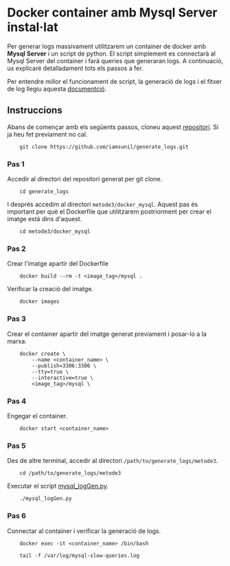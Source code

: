 # Docker container amb Mysql Server instal·lat  
Per generar logs massivament utilitzarem un container de docker amb **Mysql Server** i un script de python. El script simplement es connectarà al Mysql Server del container i farà queries que generaran logs. A continuació, us explicaré detalladament tots els passos a fer.  

Per entendre millor el funcionament de script, la generació de logs i el fitxer de log llegiu aquesta [documentció](docker_mysql/README.md).  

## Instruccions 
Abans de començar amb els següents passos, cloneu aquest [repositori](https://github.com/iamsunil/generate_logs.git). Si ja heu fet previament no cal.  
    
		git clone https://github.com/iamsunil/generate_logs.git  

### Pas 1  
Accedir al directori del repositori generat per git clone.  
  
		cd generate_logs  
I després accedim al directori `metode3/docker_mysql`. Aquest pas és important per què el Dockerfile que utilitzarem postriorment per crear el imatge está dins d'aquest.  

		cd metode3/docker_mysql  

### Pas 2  
Crear l'imatge apartir del Dockerfile 

		docker build --rm -t <image_tag>/mysql .
Verificar la creació del imatge.  

		docker images
### Pas 3  
Crear el container apartir del imatge generat previament i posar-lo a la marxa.  

		docker create \
			--name <container_name> \
			--publish=3306:3306 \
			--tty=true \
			--interactive=true \
			<image_tag>/mysql \
			  
### Pas 4  
Engegar el container.
		
		docker start <container_name>

### Pas 5  
Des de altre terminal, accedir al directori `/path/to/generate_logs/metode3`.  

		cd /path/to/generate_logs/metode3  
		
Executar el script [mysql_logGen.py](mysql_logGen.py).  

		./mysql_logGen.py   
### Pas 6  
Connectar al container i verificar la generació de logs.  

		docker exec -it <container_name> /bin/bash  
		
		tail -f /var/log/mysql-slow-queries.log   

